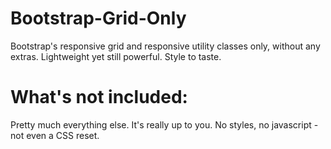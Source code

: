 <h1>Bootstrap-Grid-Only</h1>
Bootstrap's responsive grid and responsive utility classes only, without any extras. Lightweight yet still powerful. Style to taste.

<h1>What's not included:</h1>
Pretty much everything else. It's really up to you. No styles, no javascript - not even a CSS reset.
